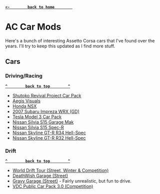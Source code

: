 **[`<-        back to home        `](README.md)**
# AC Car Mods
Here's a bunch of interesting Assetto Corsa cars that I've found over the years. I'll try to keep this updated as I find more stuff.

## Cars
### Driving/Racing
**[`^        back to top        ^`](#ac-car-mods)**
- [Shutoko Revival Project Car Pack](https://discord.gg/shutokorevivalproject)
- [Aegis Visuals](https://www.patreon.com/aegisvisuals/posts)
- [Honda NSX](https://www.racedepartment.com/downloads/honda-nsx.4768/)
- [2007 Subaru Impreza WRX (GD)](https://www.racedepartment.com/downloads/2007-subaru-impreza-wrx-gd-tuned.33356/)
- [Tesla Model 3 Car Pack](https://www.racedepartment.com/downloads/2019-tesla-model-3-car-pack.45151/)
- [Nissan Silvia S15 Garage Mak](https://www.assettoworld.com/car/nissan-silvia-s15-garage-mak)
- [Nissan Silvia S15 Spec-R](https://www.assettoworld.com/car/nissan-silvia-spec-r-s15-street-s2)
- [Nissan Skyline GT-R R34 Hell-Spec](https://www.assettoworld.com/car/nissan-gt-r-r34-hell-spec)
- [Nissan Skyline GT-R R32 Hell-Spec](https://www.assettoworld.com/car/nissan-skyline-gtr-r32-hellspec)
### Drift
**[`^        back to top        ^`](#ac-car-mods)**
- [World Drift Tour (Street, Winter & Competition)](https://worlddrifttour.com/)
- [DeathWish Garage (Street)](https://www.vosan.co/driftcarpacks/dwg-3-0-part-1)
- [Gravy Garage (Street)](https://www.vosan.co/driftcarpacks/gravy-garage-car-pack/) - Fairly unrealistic, but fun to drive.
- [VDC Public Car Pack 3.0 (Competition)](https://www.vosan.co/driftcarpacks/vdc-public-car-pack-3-0/)